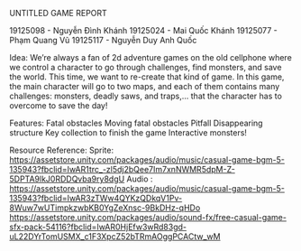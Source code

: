 UNTITLED GAME REPORT

  19125098 - Nguyễn Đình Khánh
  19125024 - Mai Quốc Khánh
  19125077 - Phạm Quang Vũ
  19125117 - Nguyễn Duy Anh Quốc

  Idea: 
  We’re always a fan of 2d adventure games on the old cellphone where we control a character to go through challenges, find monsters, and save the world. This time, we want to re-create that kind of game.
  In this game, the main character will go to two maps, and each of them contains many challenges: monsters, deadly saws, and traps,... that the character has to overcome to save the day!

Features:
  Fatal obstacles
  Moving fatal obstacles
  Pitfall
  Disappearing structure
  Key collection to finish the game
  Interactive monsters!
  
Resource Reference:
  Sprite: https://assetstore.unity.com/packages/audio/music/casual-game-bgm-5-135943?fbclid=IwAR1trc_-zl5dj2bQee7Im7xnNWMR5dpM-Z-5DPTA9lkJ0RDDQvba9ry8dgU
  Audio :
  https://assetstore.unity.com/packages/audio/music/casual-game-bgm-5-135943?fbclid=IwAR3zTWw4QYKzQDkqV1Pv-8Wuw7wUTimpkzwbKB0YgZeXnsc-9BkDHz-qHDo
  https://assetstore.unity.com/packages/audio/sound-fx/free-casual-game-sfx-pack-54116?fbclid=IwAR0HjEfw3wRd83gd-uL22DYrTomUSMX_c1F3XpcZ52bTRmAOggPCACtw_wM
